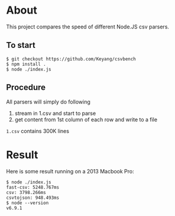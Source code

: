 # About

This project compares the speed of different Node.JS csv parsers.

## To start

```
$ git checkout https://github.com/Keyang/csvbench
$ npm install .
$ node ./index.js
```

## Procedure

All parsers will simply do following

1. stream in 1.csv and start to parse
2. get content from 1st column of each row and write to a file


`1.csv` contains 300K lines

# Result

Here is some result running on a 2013 Macbook Pro: 

```
$ node ./index.js
fast-csv: 5248.767ms
csv: 3798.266ms
csvtojson: 948.493ms
$ node --version
v6.9.1
```

